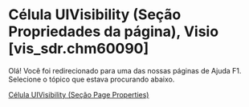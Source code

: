 
# Célula UIVisibility (Seção Propriedades da página), Visio [vis_sdr.chm60090]

Olá! Você foi redirecionado para uma das nossas páginas de Ajuda F1. Selecione o tópico que estava procurando abaixo.

[Célula UIVisibility (Seção Page Properties)](http://msdn.microsoft.com/library/df7f79df-770a-4868-e7e2-05c3828e23eb%28Office.15%29.aspx)
